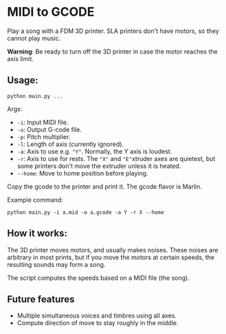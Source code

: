 # MIDI to GCODE

Play a song with a FDM 3D printer. SLA printers don't have motors, so they cannot play music.

**Warning**: Be ready to turn off the 3D printer in case the motor reaches
the axis limit.

## Usage:

`python main.py ...`

Args:

* `-i`: Input MIDI file.
* `-o`: Output G-code file.
* `-p`: Pitch multiplier.
* `-l`: Length of axis (currently ignored).
* `-a`: Axis to use e.g. `"Y"`. Normally, the Y axis is loudest.
* `-r`: Axis to use for rests. The `"X"` and `"E"`xtruder axes are quietest, but some printers
    don't move the extruder unless it is heated.
* `--home`: Move to home position before playing.

Copy the gcode to the printer and print it.
The gcode flavor is Marlin.

Example command:

`python main.py -i a.mid -o a.gcode -a Y -r X --home`

## How it works:

The 3D printer moves motors, and usually makes noises. These noises are arbitrary in most prints,
but if you move the motors at certain speeds, the resulting sounds may form a song.

The script computes the speeds based on a MIDI file (the song).

## Future features

* Multiple simultaneous voices and timbres using all axes.
* Compute direction of move to stay roughly in the middle.
